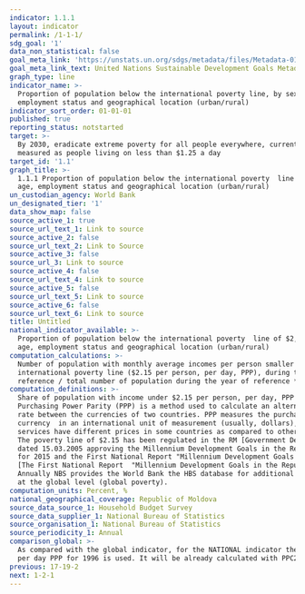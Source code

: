 ```yaml
---
indicator: 1.1.1
layout: indicator
permalink: /1-1-1/
sdg_goal: '1'
data_non_statistical: false
goal_meta_link: 'https://unstats.un.org/sdgs/metadata/files/Metadata-01-01-01a.pdf'
goal_meta_link_text: United Nations Sustainable Development Goals Metadata (pdf 894kB)
graph_type: line
indicator_name: >-
  Proportion of population below the international poverty line, by sex, age,
  employment status and geographical location (urban/rural)
indicator_sort_order: 01-01-01
published: true
reporting_status: notstarted
target: >-
  By 2030, eradicate extreme poverty for all people everywhere, currently
  measured as people living on less than $1.25 a day
target_id: '1.1'
graph_title: >-
  1.1.1 Proportion of population below the international poverty  line of $2,15 a day, by sex, 
  age, employment status and geographical location (urban/rural)
un_custodian_agency: World Bank
un_designated_tier: '1'
data_show_map: false
source_active_1: true
source_url_text_1: Link to source
source_active_2: false
source_url_text_2: Link to Source
source_active_3: false
source_url_3: Link to source
source_active_4: false
source_url_text_4: Link to source
source_active_5: false
source_url_text_5: Link to source
source_active_6: false
source_url_text_6: Link to source
title: Untitled
national_indicator_available: >-
  Proportion of population below the international poverty  line of $2,15 a day, by sex, 
  age, employment status and geographical location (urban/rural)
computation_calculations: >-
  Number of population with monthly average incomes per person smaller than the value of 
  international poverty line ($2.15 per person, per day, PPP), during the period of 
  reference / total number of population during the year of reference *100
computation_definitions: >-
  Share of population with income under $2.15 per person, per day, PPP (Purchasing Power Parity). 
  Purchasing Power Parity (PPP) is a method used to calculate an alternative exchange 
  rate between the currencies of two countries. PPP measures the purchasing power of one 
  currency  in an international unit of measurement (usually, dollars), because goods and 
  services have different prices in some countries as compared to other countries.
  The poverty line of $2.15 has been regulated in the RM [Government Decision No. 288 
  dated 15.03.2005 approving the Millennium Development Goals in the Republic of Moldova 
  for 2015 and the First National Report "Millennium Development Goals in the Republic of Moldova"](http://lex.justice.md/index.php?action=view&view=doc&lang=1&id=300778)
  [The First National Report  "Millennium Development Goals in the Republic of Moldova"](http://md.one.un.org/content/dam/unct/moldova/docs/pub/mdg/first%20mdg%20rom.pdf)
  Annually NBS provides the World Bank the HBS database for additional calculations
  at the global level (global poverty).
computation_units: Percent, %
national_geographical_coverage: Republic of Moldova
source_data_source_1: Household Budget Survey 
source_data_supplier_1: National Bureau of Statistics
source_organisation_1: National Bureau of Statistics
source_periodicity_1: Annual
comparison_global: >-
  As compared with the global indicator, for the NATIONAL indicator the level of 2.15$ 
  per day PPP for 1996 is used. It will be already calculated with PPC2011
previous: 17-19-2
next: 1-2-1
---
```

